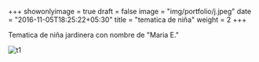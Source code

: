 +++
showonlyimage = true
draft = false
image = "img/portfolio/j.jpeg"
date = "2016-11-05T18:25:22+05:30"
title = "tematica de niña"
weight = 2
+++

Tematica de niña jardinera con nombre de "Maria E."

<!--more-->

![t1][1]

[1]: /img/j.jpeg 


